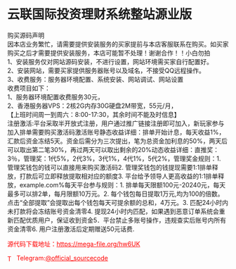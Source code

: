 # 云联国际投资理财系统整站源业版

购买源码声明<br>因本店业务繁忙，请需要提供安装服务的买家提前与本店客服联系在购买。如买家购买之后才需要提供安装服务，本店可能暂不处理！谢谢合作！！小白勿拍<br>1、安装服务仅对网站源码安装，不进行设置，网站环境需买家自行配置好。<br>2、安装网站，需要买家提供服务器账号以及域名，不接受QQ远程操作。<br>3、收费服务：服务器环境配置、系统安装、网站调试、网站设置<br>收费项目如下：<br>1、服务器环境配置收费服务30元，<br>2、香港服务器VPS：2核2G内存30G硬盘2M带宽，55元/月，<br>【上班时间周一到周六：8:00-17:30，其余时间不能及时信息】<br>注册激活:平台采取半开放式注册，用户通过推广链接注册即可加入，新玩家参与加入排单需要购买激活码激活账号静态收益详细：排单开始计息，每天收益1%，汇款后资金冻结5天。资金后需分为三次提出，笔为总资金加利息的50%，两天后可以取出第二笔30%，再过两天可以取出剩余的20%动态收益详细：直推奖：3％，管理奖：1代5%，2代3%，3代1%，4代1%，5代2%，管理奖金规则：1. 管理奖钱包的钱可以直接用来购买激活码2. 管理奖钱包的钱提现需要1:1排单释放，打款后可立即释放提取相对应的额度3. 平台给予领导人更高收益的1:1排单释放，example.com%每天平台参与规则：1. 排单每天限额100元-20240元，每天最多可以排2单，每月限额10万元。2. 每个钱包每日提取1万元,均为100的倍数。点击“全部提取”会提取出每个钱包每天可提余额的总和，4万元。3. 匹配24小时内未打款将会冻结账号资金清零4. 提现24小时内匹配，如果遇到恶意订单系统会重新匹配优质用户，保证收到资金5．平台禁止多账号操作，违规查实后账号内所有资金清零6. 用户注册激活后定期赠送50元话费.<br>


<p style="color: red;">源代码下载地址：<a href="https://mega-file.org/hw6UK" style="color: red;">https://mega-file.org/hw6UK</a></p><p style="color: red;"><img src="https://cdn-icons-png.flaticon.com/512/2111/2111646.png" alt="Telegram Icon" style="width: 16px; vertical-align: middle; margin-right: 5px;">Telegram:<a href="https://t.me/official_sourcecode" style="color: red;">@official_sourcecode</a></p>